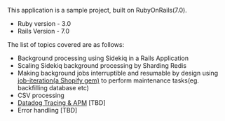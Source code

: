 This application is a sample project, built on RubyOnRails(7.0). 
* Ruby version - 3.0
* Rails Version - 7.0

The list of topics covered are as follows:
* Background processing using Sidekiq in a Rails Application
* Scaling Sidekiq background processing by Sharding Redis
* Making background jobs interruptible and resumable by design using [job-iteration(a Shopify gem)](https://github.com/Shopify/job-iteration) to perform maintenance tasks(eg. backfilling database etc)
* CSV processing
* [Datadog Tracing & APM](https://docs.datadoghq.com/getting_started/tracing) [TBD]
* Error handling [TBD]
